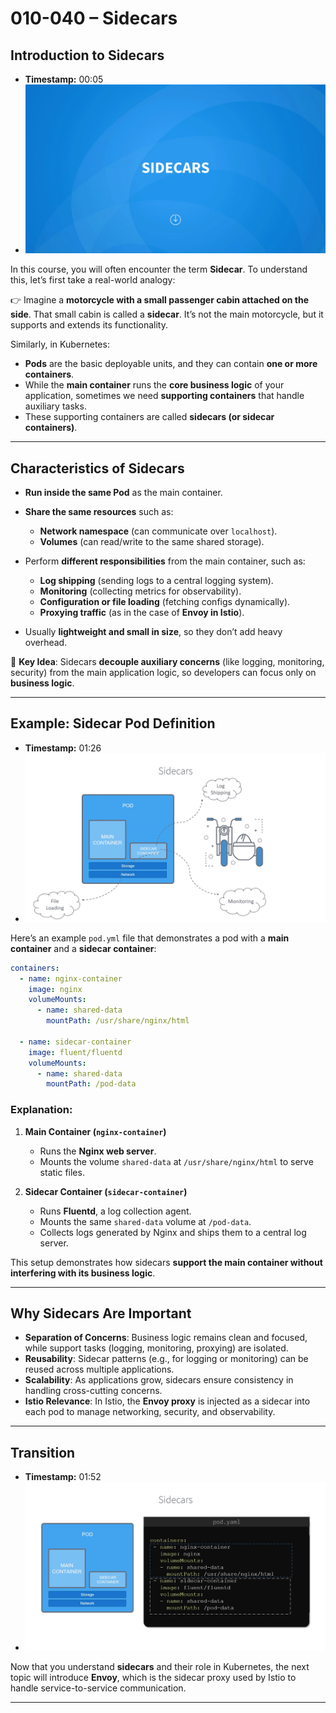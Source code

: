 

# 010-040 – Sidecars

## Introduction to Sidecars

* **Timestamp:** 00:05
* ![Screenshot](../010-040-Sidecars/00_05_742.png)

In this course, you will often encounter the term **Sidecar**. To understand this, let’s first take a real-world analogy:

👉 Imagine a **motorcycle with a small passenger cabin attached on the side**. That small cabin is called a **sidecar**. It’s not the main motorcycle, but it supports and extends its functionality.

Similarly, in Kubernetes:

* **Pods** are the basic deployable units, and they can contain **one or more containers**.
* While the **main container** runs the **core business logic** of your application, sometimes we need **supporting containers** that handle auxiliary tasks.
* These supporting containers are called **sidecars (or sidecar containers)**.

---

## Characteristics of Sidecars

* **Run inside the same Pod** as the main container.
* **Share the same resources** such as:

  * **Network namespace** (can communicate over `localhost`).
  * **Volumes** (can read/write to the same shared storage).
* Perform **different responsibilities** from the main container, such as:

  * **Log shipping** (sending logs to a central logging system).
  * **Monitoring** (collecting metrics for observability).
  * **Configuration or file loading** (fetching configs dynamically).
  * **Proxying traffic** (as in the case of **Envoy in Istio**).
* Usually **lightweight and small in size**, so they don’t add heavy overhead.

📌 **Key Idea**: Sidecars **decouple auxiliary concerns** (like logging, monitoring, security) from the main application logic, so developers can focus only on **business logic**.

---

## Example: Sidecar Pod Definition

* **Timestamp:** 01:26
* ![Screenshot](../010-040-Sidecars/01_26_642.png)

Here’s an example `pod.yml` file that demonstrates a pod with a **main container** and a **sidecar container**:

```yaml
containers:
  - name: nginx-container
    image: nginx
    volumeMounts:
      - name: shared-data
        mountPath: /usr/share/nginx/html

  - name: sidecar-container
    image: fluent/fluentd
    volumeMounts:
      - name: shared-data
        mountPath: /pod-data
```

### Explanation:

1. **Main Container (`nginx-container`)**

   * Runs the **Nginx web server**.
   * Mounts the volume `shared-data` at `/usr/share/nginx/html` to serve static files.

2. **Sidecar Container (`sidecar-container`)**

   * Runs **Fluentd**, a log collection agent.
   * Mounts the same `shared-data` volume at `/pod-data`.
   * Collects logs generated by Nginx and ships them to a central log server.

This setup demonstrates how sidecars **support the main container without interfering with its business logic**.

---

## Why Sidecars Are Important

* **Separation of Concerns**: Business logic remains clean and focused, while support tasks (logging, monitoring, proxying) are isolated.
* **Reusability**: Sidecar patterns (e.g., for logging or monitoring) can be reused across multiple applications.
* **Scalability**: As applications grow, sidecars ensure consistency in handling cross-cutting concerns.
* **Istio Relevance**: In Istio, the **Envoy proxy** is injected as a sidecar into each pod to manage networking, security, and observability.

---

## Transition

* **Timestamp:** 01:52
* ![Screenshot](../010-040-Sidecars/01_52_473.png)

Now that you understand **sidecars** and their role in Kubernetes, the next topic will introduce **Envoy**, which is the sidecar proxy used by Istio to handle service-to-service communication.

---
